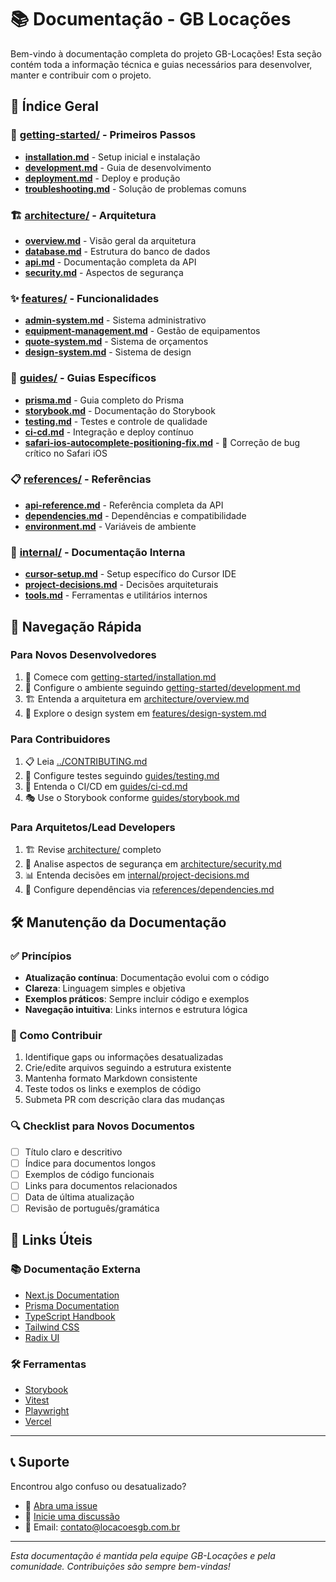 # 📚 Documentação - GB Locações

Bem-vindo à documentação completa do projeto GB-Locações! Esta seção contém toda
a informação técnica e guias necessários para desenvolver, manter e contribuir
com o projeto.

## 📖 Índice Geral

### 🚀 [getting-started/](./getting-started/) - Primeiros Passos

- **[installation.md](./getting-started/installation.md)** - Setup inicial e
  instalação
- **[development.md](./getting-started/development.md)** - Guia de
  desenvolvimento
- **[deployment.md](./getting-started/deployment.md)** - Deploy e produção
- **[troubleshooting.md](./getting-started/troubleshooting.md)** - Solução de
  problemas comuns

### 🏗️ [architecture/](./architecture/) - Arquitetura

- **[overview.md](./architecture/overview.md)** - Visão geral da arquitetura
- **[database.md](./architecture/database.md)** - Estrutura do banco de dados
- **[api.md](./architecture/api.md)** - Documentação completa da API
- **[security.md](./architecture/security.md)** - Aspectos de segurança

### ✨ [features/](./features/) - Funcionalidades

- **[admin-system.md](./features/admin-system.md)** - Sistema administrativo
- **[equipment-management.md](./features/equipment-management.md)** - Gestão de
  equipamentos
- **[quote-system.md](./features/quote-system.md)** - Sistema de orçamentos
- **[design-system.md](./features/design-system.md)** - Sistema de design

### 📖 [guides/](./guides/) - Guias Específicos

- **[prisma.md](./guides/prisma.md)** - Guia completo do Prisma
- **[storybook.md](./guides/storybook.md)** - Documentação do Storybook
- **[testing.md](./guides/testing.md)** - Testes e controle de qualidade
- **[ci-cd.md](./guides/ci-cd.md)** - Integração e deploy contínuo
- **[safari-ios-autocomplete-positioning-fix.md](./guides/safari-ios-autocomplete-positioning-fix.md)** -
  🐛 Correção de bug crítico no Safari iOS

### 📋 [references/](./references/) - Referências

- **[api-reference.md](./references/api-reference.md)** - Referência completa da
  API
- **[dependencies.md](./references/dependencies.md)** - Dependências e
  compatibilidade
- **[environment.md](./references/environment.md)** - Variáveis de ambiente

### 🔧 [internal/](./internal/) - Documentação Interna

- **[cursor-setup.md](./internal/cursor-setup.md)** - Setup específico do Cursor
  IDE
- **[project-decisions.md](./internal/project-decisions.md)** - Decisões
  arquiteturais
- **[tools.md](./internal/tools.md)** - Ferramentas e utilitários internos

## 🎯 Navegação Rápida

### Para Novos Desenvolvedores

1. 📖 Comece com
   [getting-started/installation.md](./getting-started/installation.md)
2. 🔧 Configure o ambiente seguindo
   [getting-started/development.md](./getting-started/development.md)
3. 🏗️ Entenda a arquitetura em
   [architecture/overview.md](./architecture/overview.md)
4. 🎨 Explore o design system em
   [features/design-system.md](./features/design-system.md)

### Para Contribuidores

1. 📋 Leia [../CONTRIBUTING.md](../CONTRIBUTING.md)
2. 🧪 Configure testes seguindo [guides/testing.md](./guides/testing.md)
3. 🔄 Entenda o CI/CD em [guides/ci-cd.md](./guides/ci-cd.md)
4. 🎭 Use o Storybook conforme [guides/storybook.md](./guides/storybook.md)

### Para Arquitetos/Lead Developers

1. 🏗️ Revise [architecture/](./architecture/) completo
2. 🔐 Analise aspectos de segurança em
   [architecture/security.md](./architecture/security.md)
3. 📊 Entenda decisões em
   [internal/project-decisions.md](./internal/project-decisions.md)
4. 🔗 Configure dependências via
   [references/dependencies.md](./references/dependencies.md)

## 🛠️ Manutenção da Documentação

### ✅ Princípios

- **Atualização contínua**: Documentação evolui com o código
- **Clareza**: Linguagem simples e objetiva
- **Exemplos práticos**: Sempre incluir código e exemplos
- **Navegação intuitiva**: Links internos e estrutura lógica

### 📝 Como Contribuir

1. Identifique gaps ou informações desatualizadas
2. Crie/edite arquivos seguindo a estrutura existente
3. Mantenha formato Markdown consistente
4. Teste todos os links e exemplos de código
5. Submeta PR com descrição clara das mudanças

### 🔍 Checklist para Novos Documentos

- [ ] Título claro e descritivo
- [ ] Índice para documentos longos
- [ ] Exemplos de código funcionais
- [ ] Links para documentos relacionados
- [ ] Data de última atualização
- [ ] Revisão de português/gramática

## 🔗 Links Úteis

### 📚 Documentação Externa

- [Next.js Documentation](https://nextjs.org/docs)
- [Prisma Documentation](https://www.prisma.io/docs)
- [TypeScript Handbook](https://www.typescriptlang.org/docs)
- [Tailwind CSS](https://tailwindcss.com/docs)
- [Radix UI](https://www.radix-ui.com/primitives/docs/overview/introduction)

### 🛠️ Ferramentas

- [Storybook](https://storybook.js.org/docs)
- [Vitest](https://vitest.dev/guide)
- [Playwright](https://playwright.dev/docs/intro)
- [Vercel](https://vercel.com/docs)

---

## 📞 Suporte

Encontrou algo confuso ou desatualizado?

- 🐛 [Abra uma issue](https://github.com/GBLocacoes/GB-Locacoes/issues)
- 💬
  [Inicie uma discussão](https://github.com/GBLocacoes/GB-Locacoes/discussions)
- 📧 Email: contato@locacoesgb.com.br

---

_Esta documentação é mantida pela equipe GB-Locações e pela comunidade.
Contribuições são sempre bem-vindas!_
